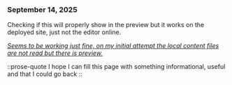### September 14, 2025

Checking if this will properly show in the preview but it works on the deployed site, just not the editor online.

[_Seems to be working just fine, on my initial attempt the local content files are not read but there is preview._](text-yellow-400)

::prose-quote
I hope I can fill this page with something informational, useful and that I could go back
::

